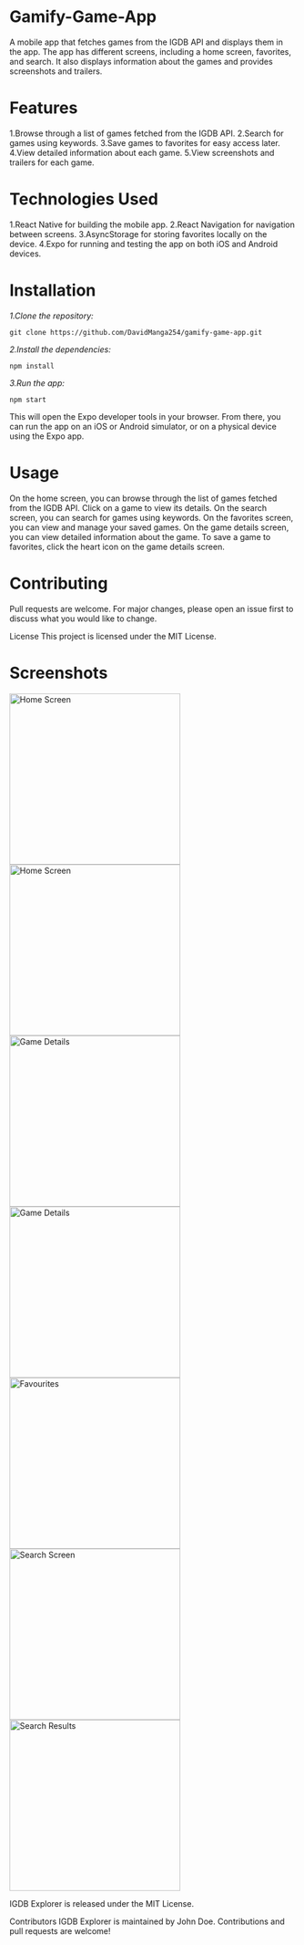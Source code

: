 # Gamify-Game-App
A mobile app that fetches games from the IGDB API and displays them in the app. The app has different screens, including a home screen, favorites, and search. It also displays information about the games and provides screenshots and trailers.

# Features
1.Browse through a list of games fetched from the IGDB API.
2.Search for games using keywords.
3.Save games to favorites for easy access later.
4.View detailed information about each game.
5.View screenshots and trailers for each game.

# Technologies Used
1.React Native for building the mobile app.
2.React Navigation for navigation between screens.
3.AsyncStorage for storing favorites locally on the device.
4.Expo for running and testing the app on both iOS and Android devices.

# Installation
*1.Clone the repository:*

`git clone https://github.com/DavidManga254/gamify-game-app.git`

*2.Install the dependencies:*

`npm install`

*3.Run the app:*

`npm start`

This will open the Expo developer tools in your browser. From there, you can run the app on an iOS or Android simulator, or on a physical device using the Expo app.

# Usage
On the home screen, you can browse through the list of games fetched from the IGDB API. Click on a game to view its details.
On the search screen, you can search for games using keywords.
On the favorites screen, you can view and manage your saved games.
On the game details screen, you can view detailed information about the game.
To save a game to favorites, click the heart icon on the game details screen.

# Contributing
Pull requests are welcome. For major changes, please open an issue first to discuss what you would like to change.

License
This project is licensed under the MIT License.




# Screenshots
<div style="display: flex; flex-wrap: wrap;">
<img src="https://raw.githubusercontent.com/DavidManga254/gamify-game-app/main/screenshots/Screenshot_1679165343.png" alt="Home Screen" width="300">
<img src="https://github.com/DavidManga254/gamify-game-app/raw/main/screenshots/Screenshot_1679165360.png" alt="Home Screen" width="300">
<img src="https://github.com/DavidManga254/gamify-game-app/raw/main/screenshots/Screenshot_1679165393.png" alt="Game Details" width="300">
<img src="https://github.com/DavidManga254/gamify-game-app/raw/main/screenshots/Screenshot_1679165412.png" alt="Game Details" width="300">
<img src="https://github.com/DavidManga254/gamify-game-app/raw/main/screenshots/Screenshot_1679165816.png" alt="Favourites" width="300">
<img src="https://github.com/DavidManga254/gamify-game-app/raw/main/screenshots/Screenshot_1679165830.png" alt="Search Screen" width="300">
<img src="https://github.com/DavidManga254/gamify-game-app/raw/main/screenshots/Screenshot_1679165936.png" alt="Search Results" width="300">
</div>


IGDB Explorer is released under the MIT License.

Contributors
IGDB Explorer is maintained by John Doe. Contributions and pull requests are welcome!



